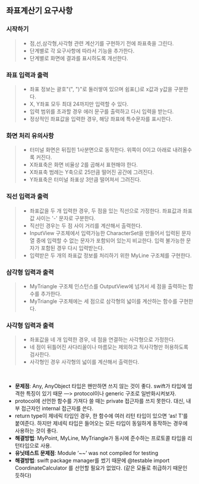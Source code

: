 ## 좌표계산기 요구사항

### 시작하기

>- 점,선,삼각형,사각형 관련 계산기를 구현하기 전에 좌표축을 그린다.
>- 단계별로 각 요구사항에 따라서 기능을 추가한다.
>- 단계별로 화면에 결과를 표시하도록 개선한다.

### 좌표 입력과 출력

>- 좌표 정보는 괄호"(", ")"로 둘러쌓여 있으며 쉼표(,)로 x값과 y값을 구분한다.
>- X, Y좌표 모두 최대 24까지만 입력할 수 있다.
>- 입력 범위를 초과할 경우 에러 문구를 출력하고 다시 입력을 받는다.
>- 정상적인 좌표값을 입력한 경우, 해당 좌표에 특수문자를 표시한다.

### 화면 처리 유의사항

>- 터미널 화면은 뒤집힌 1사분면으로 동작한다. 위쪽이 0이고 아래로 내려올수록 커진다.
>- X좌표축은 화면 비율상 2를 곱해서 표현해야 한다.
>- X좌표축 범례는 Y축으로 25만큼 떨어진 공간에 그려진다.
>- Y좌표축은 터미널 좌표상 3만큼 떨어져서 그려진다.

### 직선 입력과 출력

>- 좌표값을 두 개 입력한 경우, 두 점을 있는 직선으로 가정한다. 좌표값과 좌표값 사이는 '-' 문자로 구분한다.
>- 직선인 경우는 두 점 사이 거리를 계산해서 출력한다.
>- InputView 구조체에서 입력가능한 CharacterSet을 만들어서 입력된 문자열 중에 입력할 수 없는 문자가 포함되어 있는지 비교한다. 입력 불가능한 문자가 포함된 경우 다시 입력받는다.
>- 입력받은 두 개의 좌표값 정보를 처리하기 위한 MyLine 구조체를 구현한다.

### 삼각형 입력과 출력

>- MyTriangle 구조체 인스턴스를 OutputView에 넘겨서 세 점을 출력하는 함수를 추가한다.
>- MyTriangle 구조체에는 세 점으로 삼각형의 넓이를 계산하는 함수를 구현한다.

### 사각형 입력과 출력

>- 좌표값을 네 개 입력한 경우, 네 점을 연결하는 사각형으로 가정한다.
>- 네 점이 뒤틀어진 사다리꼴이나 마름모는 제외하고 직사각형만 허용하도록 검사한다.
>- 사각형인 경우 사각형의 넓이를 계산해서 출력한다.

<br/>

- **문제점**: Any, AnyObject 타입은 왠만하면 쓰지 않는 것이 좋다. swift가 타입에 엄격한 특징이 있기 때문 —> protocol이나 generic 구조로 일반화시켜보자.
- protocol에 선언한 함수를 가져다 쓸 때는 private 접근자를 쓰지 못한다. 대신, 내부 접근자인 internal 접근자를 쓴다.
- return type이 제네릭 타입인 경우, 한 함수에 여러 리턴 타입이 있으면 ‘as! T’를 붙여준다. 하지만 제네릭 타입은 들어오는 모든 타입이 동일하게 동작하는 경우에 사용하는 것이 좋다.
- **해결방법**: MyPoint, MyLine, MyTriangle가 동시에 준수하는 프로토콜 타입을 리턴타입으로 사용.
- **유닛테스트 문제점**: Module ‘~~’ was not compiled for testing
- **해결방법**: swift package manager를 썼기 때문에 @testable import CoordinateCalculator 를 선언할 필요가 없었다. (같은 모듈로 취급하기 때문인 듯하다)